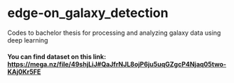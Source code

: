 # edge-on_galaxy_detection
Codes to bachelor thesis for processing and analyzing galaxy data using deep learning


#### You can find dataset on this link: https://mega.nz/file/49shjLiJ#QaJfrNJL8ojP6ju5uqGZgcP4Njaq05two-KAj0Kr5FE
